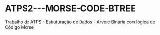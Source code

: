 # ATPS2---MORSE-CODE-BTREE
Trabalho de ATPS - Estruturação de Dados - Arvore Binária com lógica de Código Morse
